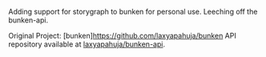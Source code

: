 Adding support for storygraph to bunken for personal use. 
Leeching off the bunken-api. 



Original Project: [bunken]https://github.com/laxyapahuja/bunken
API repository available at [laxyapahuja/bunken-api](https://github.com/laxyapahuja/bunken-api).
